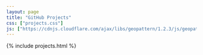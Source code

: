 ```yaml
---
layout: page
title: "GitHub Projects"
css: ["projects.css"]
js: ["https://cdnjs.cloudflare.com/ajax/libs/geopattern/1.2.3/js/geopattern.min.js", "projects.js"]
---
```

{% include projects.html %}